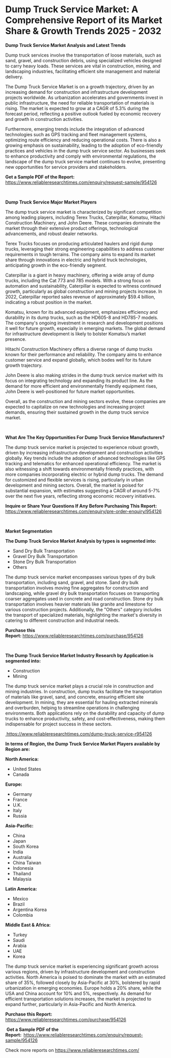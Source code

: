 <p><h1>Dump Truck Service Market: A Comprehensive Report of its Market Share & Growth Trends 2025 - 2032</h1></p><p><strong>Dump Truck Service Market Analysis and Latest Trends</strong></p>
<p><p>Dump truck services involve the transportation of loose materials, such as sand, gravel, and construction debris, using specialized vehicles designed to carry heavy loads. These services are vital in construction, mining, and landscaping industries, facilitating efficient site management and material delivery.</p><p>The Dump Truck Service Market is on a growth trajectory, driven by an increasing demand for construction and infrastructure development projects worldwide. As urbanization accelerates and governments invest in public infrastructure, the need for reliable transportation of materials is rising. The market is expected to grow at a CAGR of 5.3% during the forecast period, reflecting a positive outlook fueled by economic recovery and growth in construction activities.</p><p>Furthermore, emerging trends include the integration of advanced technologies such as GPS tracking and fleet management systems, optimizing route efficiency and reducing operational costs. There is also a growing emphasis on sustainability, leading to the adoption of eco-friendly practices and vehicles in the dump truck service sector. As businesses seek to enhance productivity and comply with environmental regulations, the landscape of the dump truck service market continues to evolve, presenting new opportunities for service providers and stakeholders.</p></p>
<p><strong>Get a Sample PDF of the Report:&nbsp;</strong> <a href="https://www.reliableresearchtimes.com/enquiry/request-sample/954126?utm_campaign=2722&utm_medium=2&utm_source=Github&utm_content=ia&utm_term=07032025&utm_id=dump-truck-service">https://www.reliableresearchtimes.com/enquiry/request-sample/954126</a></p>
<p>&nbsp;</p>
<p><strong>Dump Truck Service Major Market Players</strong></p>
<p><p>The dump truck service market is characterized by significant competition among leading players, including Terex Trucks, Caterpillar, Komatsu, Hitachi Construction Machinery, and John Deere. These companies dominate the market through their extensive product offerings, technological advancements, and robust dealer networks.</p><p>Terex Trucks focuses on producing articulated haulers and rigid dump trucks, leveraging their strong engineering capabilities to address customer requirements in tough terrains. The company aims to expand its market share through innovations in electric and hybrid truck technologies, anticipating growth in the eco-friendly segment.</p><p>Caterpillar is a giant in heavy machinery, offering a wide array of dump trucks, including the Cat 773 and 785 models. With a strong focus on automation and sustainability, Caterpillar is expected to witness continued growth, particularly as global construction and mining projects increase. In 2022, Caterpillar reported sales revenue of approximately $59.4 billion, indicating a robust position in the market.</p><p>Komatsu, known for its advanced equipment, emphasizes efficiency and durability in its dump trucks, such as the HD605-8 and HD785-7 models. The company's ongoing investment in research and development positions it well for future growth, especially in emerging markets. The global demand for infrastructure development is likely to bolster Komatsu’s market presence.</p><p>Hitachi Construction Machinery offers a diverse range of dump trucks known for their performance and reliability. The company aims to enhance customer service and expand globally, which bodes well for its future growth trajectory.</p><p>John Deere is also making strides in the dump truck service market with its focus on integrating technology and expanding its product line. As the demand for more efficient and environmentally friendly equipment rises, John Deere is well-positioned for future market opportunities.</p><p>Overall, as the construction and mining sectors evolve, these companies are expected to capitalize on new technologies and increasing project demands, ensuring their sustained growth in the dump truck service market.</p></p>
<p>&nbsp;</p>
<p><strong>What Are The Key Opportunities For Dump Truck Service Manufacturers?</strong></p>
<p><p>The dump truck service market is projected to experience robust growth, driven by increasing infrastructure development and construction activities globally. Key trends include the adoption of advanced technologies like GPS tracking and telematics for enhanced operational efficiency. The market is also witnessing a shift towards environmentally friendly practices, with more companies incorporating electric or hybrid dump trucks. The demand for customized and flexible services is rising, particularly in urban development and mining sectors. Overall, the market is poised for substantial expansion, with estimates suggesting a CAGR of around 5-7% over the next five years, reflecting strong economic recovery initiatives.</p></p>
<p><strong>Inquire or Share Your Questions If Any Before Purchasing This Report:</strong> <a href="https://www.reliableresearchtimes.com/enquiry/pre-order-enquiry/954126?utm_campaign=2722&utm_medium=2&utm_source=Github&utm_content=ia&utm_term=07032025&utm_id=dump-truck-service">https://www.reliableresearchtimes.com/enquiry/pre-order-enquiry/954126</a></p>
<p>&nbsp;</p>
<p><strong>Market Segmentation</strong></p>
<p><strong>The Dump Truck Service Market Analysis by types is segmented into:</strong></p>
<p><ul><li>Sand Dry Bulk Transportation</li><li>Gravel Dry Bulk Transportation</li><li>Stone Dry Bulk Transportation</li><li>Others</li></ul></p>
<p><p>The dump truck service market encompasses various types of dry bulk transportation, including sand, gravel, and stone. Sand dry bulk transportation involves moving fine aggregates for construction and landscaping, while gravel dry bulk transportation focuses on transporting coarser aggregates used in concrete and road construction. Stone dry bulk transportation involves heavier materials like granite and limestone for various construction projects. Additionally, the "Others" category includes the transport of specialized materials, highlighting the market's diversity in catering to different construction and industrial needs.</p></p>
<p><strong>Purchase this Report:&nbsp;</strong><a href="https://www.reliableresearchtimes.com/purchase/954126?utm_campaign=2722&utm_medium=2&utm_source=Github&utm_content=ia&utm_term=07032025&utm_id=dump-truck-service">https://www.reliableresearchtimes.com/purchase/954126</a></p>
<p>&nbsp;</p>
<p><strong>The Dump Truck Service Market Industry Research by Application is segmented into:</strong></p>
<p><ul><li>Construction</li><li>Mining</li></ul></p>
<p><p>The dump truck service market plays a crucial role in construction and mining industries. In construction, dump trucks facilitate the transportation of materials like gravel, sand, and concrete, ensuring efficient site development. In mining, they are essential for hauling extracted minerals and overburden, helping to streamline operations in challenging environments. Both applications rely on the durability and capacity of dump trucks to enhance productivity, safety, and cost-effectiveness, making them indispensable for project success in these sectors.</p></p>
<p><a href="https://www.reliableresearchtimes.com/dump-truck-service-r954126?utm_campaign=2722&utm_medium=2&utm_source=Github&utm_content=ia&utm_term=07032025&utm_id=dump-truck-service">&nbsp;https://www.reliableresearchtimes.com/dump-truck-service-r954126</a></p>
<p><strong>In terms of Region, the Dump Truck Service Market Players available by Region are:</strong></p>
<p>
    <p> <strong> North America: </strong>
        <ul>
            <li>United States</li>
            <li>Canada</li>
        </ul>
        </p> 
    <p> <strong> Europe: </strong>
        <ul>
            <li>Germany</li>
            <li>France</li>
            <li>U.K.</li>
            <li>Italy</li>
            <li>Russia</li>
        </ul>
        </p> 
    <p> <strong> Asia-Pacific: </strong>
        <ul>
            <li>China</li>
            <li>Japan</li>
            <li>South Korea</li>
            <li>India</li>
            <li>Australia</li>
            <li>China Taiwan</li>
            <li>Indonesia</li>
            <li>Thailand</li>
            <li>Malaysia</li>
        </ul>
        </p> 
    <p> <strong> Latin America: </strong>
        <ul>
            <li>Mexico</li>
            <li>Brazil</li>
            <li>Argentina Korea</li>
            <li>Colombia</li>
        </ul>
        </p> 
    <p> <strong> Middle East & Africa: </strong>
        <ul>
            <li>Turkey</li>
            <li>Saudi</li>
            <li>Arabia</li>
            <li>UAE</li>
            <li>Korea</li>
        </ul>
    </p>
    </p>
<p><p>The dump truck service market is experiencing significant growth across various regions, driven by infrastructure development and construction activities. North America is poised to dominate the market with an estimated share of 35%, followed closely by Asia-Pacific at 30%, bolstered by rapid urbanization in emerging economies. Europe holds a 20% share, while the USA and China account for 10% and 5%, respectively. As demand for efficient transportation solutions increases, the market is projected to expand further, particularly in Asia-Pacific and North America.</p></p>
<p><strong>Purchase this Report: </strong><a href="https://www.reliableresearchtimes.com/purchase/954126?utm_campaign=2722&utm_medium=2&utm_source=Github&utm_content=ia&utm_term=07032025&utm_id=dump-truck-service">https://www.reliableresearchtimes.com/purchase/954126</a></p>
<p>&nbsp;<strong>Get a Sample PDF of the Report:&nbsp;&nbsp;</strong><a href="https://www.reliableresearchtimes.com/enquiry/request-sample/954126?utm_campaign=2722&utm_medium=2&utm_source=Github&utm_content=ia&utm_term=07032025&utm_id=dump-truck-service">https://www.reliableresearchtimes.com/enquiry/request-sample/954126</a></p>
<p><strong></strong></p>
<p>Check more reports on <a href="https://www.reliableresearchtimes.com/?utm_campaign=2722&utm_medium=2&utm_source=Github&utm_content=ia&utm_term=07032025&utm_id=dump-truck-service">https://www.reliableresearchtimes.com/</a></p>